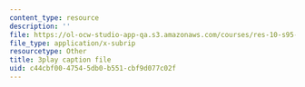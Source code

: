 ```yaml
---
content_type: resource
description: ''
file: https://ol-ocw-studio-app-qa.s3.amazonaws.com/courses/res-10-s95-physics-of-covid-19-transmission-fall-2020/c44cbf0047545db0b551cbf9d077c02f_6sXqF5pz0bs.vtt
file_type: application/x-subrip
resourcetype: Other
title: 3play caption file
uid: c44cbf00-4754-5db0-b551-cbf9d077c02f
---
```


